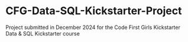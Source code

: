 # CFG-Data-SQL-Kickstarter-Project
Project submitted in December 2024 for the Code First Girls Kickstarter Data &amp; SQL Kickstarter course 
